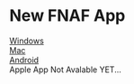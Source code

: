 # New FNAF App
 [Windows](https://www.dropbox.com/scl/fi/ex9etqh2ysn3l75ueg6u9/New-FNAF.exe?rlkey=stnmi4d1ec8twi8ux8c3jid8g&st=70x7fer5&dl=1) <br>
 [Mac](https://www.dropbox.com/scl/fi/77z1g64kq57240xufci2s/New-FNAF-MAC.zip?rlkey=sliqm7y7t4mckisos12nr17o2&st=w41m7hqs&dl=1) <br>
 [Android](https://www.dropbox.com/scl/fi/h08ggk8is02j6iu34fyhp/New-FNAF-Android.apk?rlkey=d2abhdge0g0a6247m9rxgskyt&st=e5i8xru5&dl=1) <br>
 Apple App Not Avalable YET...
